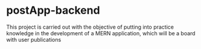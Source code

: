 # postApp-backend
This project is carried out with the objective of putting into practice knowledge in the development of a MERN application, which will be a board with user publications
